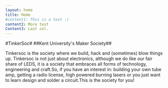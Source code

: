 ```yaml
---
layout: home 
title: Home
#content1: This is a test :)
content2: More test
Content3: Last col.
---
```


#TinkerSoc#
##Kent University's Maker Society##

Tinkersoc is the society where we build, hack and (sometimes) blow things up.
Tinkersoc is not just about electronics, although we do like our fair share of
LEDS, it is a society that embraces all forms of technology, engineering and
craft.So, if you have an interest in: building your own tube amp, getting a
radio license, high powered burning lasers or you just want to learn design
and solder a circuit.This is the society for you!
